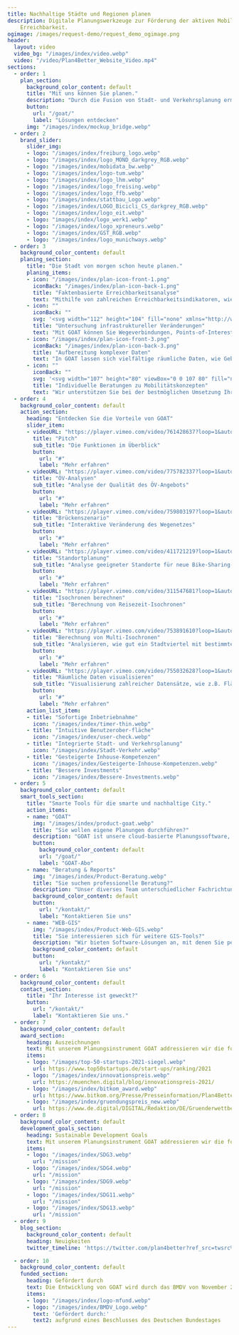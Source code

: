 ```yaml
---
title: Nachhaltige Städte und Regionen planen
description: Digitale Planungswerkzeuge zur Förderung der aktiven Mobilität und lokalen
    Erreichbarkeit.
ogimage: /images/request-demo/request_demo_ogimage.png
header:
  layout: video
  video_bg: "/images/index/video.webp"
  video: "/video/Plan4Better_Website_Video.mp4"
sections:
  - order: 1
    plan_section:
      background_color_content: default
      title: "Mit uns können Sie planen."
      description: "Durch die Fusion von Stadt- und Verkehrsplanung ermöglichen wir die Entwicklung lebenswerter Räume und nachhaltiger Mobilität."
      button:
        url: "/goat/"
        label: "Lösungen entdecken"
      img: "/images/index/mockup_bridge.webp"
  - order: 2
    brand_slider:
      slider_img:
      - logo: "/images/index/freiburg_logo.webp"
      - logo: "/images/index/logo_MOND_darkgrey_RGB.webp"
      - logo: "/images/index/mobidata_bw.webp"
      - logo: "/images/index/logo-tum.webp"
      - logo: "/images/index/logo_lhm.webp"
      - logo: "/images/index/logo_freising.webp"
      - logo: "/images/index/logo_ffb.webp"
      - logo: "/images/index/stattbau_Logo.webp"
      - logo: "/images/index/LOGO_Bicicli_CS_darkgrey_RGB.webp"
      - logo: "/images/index/logo_eit.webp"
      - logo: "images/index/logo_werk1.webp"
      - logo: "/images/index/logo_xpreneurs.webp"
      - logo: "/images/index/GST_RGB.webp"
      - logo: "/images/index/logo_munichways.webp"
  - order: 3
    background_color_content: default
    planing_section:
      title: "Die Stadt von morgen schon heute planen."
      planing_items:
      - icon: "/images/index/plan-icon-front-1.png"
        iconBack: "/images/index/plan-icon-back-1.png"
        title: "Faktenbasierte Erreichbarkeitsanalyse"
        text: "Mithilfe von zahlreichen Erreichbarkeitsindikatoren, wie Isochronen und Heatmaps, können Sie mit GOAT, nutzerfreundlich und schnell, den Ist-Zustand analysieren und anhand von Szenarien passende Maßnahmen entwickeln."
      - icon: ""
        iconBack: ""
        svg: '<svg width="112" height="104" fill="none" xmlns="http://www.w3.org/2000/svg"><g opacity=".9"><path d="M48.7 41a6 6 0 0 1-5.2-2.8l-7.9-12.7a6 6 0 0 1 0-6.3l7.6-12.8c1-1.8 3-3 5.1-3l14.5-.2c2 0 4 1.1 5.1 2.9l8 12.7a6 6 0 0 1 0 6.2L68.3 38a6 6 0 0 1-5 3l-14.6.1Z" fill="#5FEDB9"/><g clip-path="url(#a)"><path d="M81.4 99.7a6 6 0 0 1-5.2-2.9l-7.9-12.7a6 6 0 0 1 0-6.2L75.8 65c1-1.8 3-3 5.1-3l14.5-.1c2 0 4 1 5.1 2.8l8 12.7a6 6 0 0 1 0 6.3L101 96.5a6 6 0 0 1-5 3l-14.6.2Z" fill="#139565"/></g><g opacity=".7" clip-path="url(#b)"><path d="M15.4 100.4a6 6 0 0 1-5.2-2.8L2.3 84.9a6 6 0 0 1 0-6.3l7.6-12.8c1-1.8 3-3 5.1-3l14.5-.2c2 0 4 1 5.1 2.9l8 12.7a6 6 0 0 1 0 6.2L35 97.3a6 6 0 0 1-5 3l-14.6.1Z" fill="#283648"/></g><g clip-path="url(#c)"><path d="M48.2 80a6 6 0 0 1-5.2-2.8l-8-12.7a6 6 0 0 1 0-6.3l7.6-12.8c1.1-1.8 3-3 5.2-3l14.5-.1c2 0 4 1 5.1 2.8l8 12.7a6 6 0 0 1 0 6.3l-7.6 12.8a6 6 0 0 1-5 3l-14.6.1Z" fill="#06CA82"/></g><g opacity=".7" clip-path="url(#d)"><path d="M82 60.6a6 6 0 0 1-5.2-2.8l-8-12.7a6 6 0 0 1 0-6.3L76.4 26c1-1.8 3-3 5.2-3L96 23c2 0 4 1 5 2.8l8 12.7a6 6 0 0 1 0 6.3l-7.5 12.8a6 6 0 0 1-5 3l-14.6.1Z" fill="#2BB381"/></g><g clip-path="url(#e)"><path d="M62 67.5c-3.4-4.2-11-14.3-11-20a12.5 12.5 0 1 1 25 0c0 5.7-7.6 15.8-11 20a2 2 0 0 1-3 0Zm1.5-15.8a4.2 4.2 0 1 0 0-8.4 4.2 4.2 0 0 0 0 8.4Z" fill="#283648"/></g></g><defs><clipPath id="a"><path fill="#fff" transform="rotate(179.3 54.8 51.3)" d="M0 0H43V43H0z"/></clipPath><clipPath id="b"><path fill="#fff" transform="rotate(179.3 21.8 51.5)" d="M0 0H43V43H0z"/></clipPath><clipPath id="c"><path fill="#fff" transform="rotate(179.3 38.2 41.4)" d="M0 0H43V43H0z"/></clipPath><clipPath id="d"><path fill="#fff" transform="rotate(179.3 55.2 31.8)" d="M0 0H43V43H0z"/></clipPath><clipPath id="e"><path fill="#fff" transform="translate(51 35)" d="M0 0H25V33.3H0z"/></clipPath></defs></svg>'
        title: "Untersuchung infrastruktureller Veränderungen"
        text: "Mit GOAT können Sie Wegeverbindungen, Points-of-Interests und Gebäude hinzufügen, verändern oder entfernen. Somit können Sie z.B. den besten Standort für neue Infrastruktur ermitteln."
      - icon: "/images/index/plan-icon-front-3.png"
        iconBack: "/images/index/plan-icon-back-3.png"
        title: "Aufbereitung komplexer Daten"
        text: "In GOAT lassen sich vielfältige räumliche Daten, wie Gebäude, Bevölkerungsdichten, Flächennutzung und Wegenetze visualisieren. Außerdem können Umwelt- und Emissionsdaten eingeblendet werden."
      - icon: ""
        iconBack: ""
        svg: '<svg width="107" height="80" viewBox="0 0 107 80" fill="none" xmlns="http://www.w3.org/2000/svg"><g opacity="0.8"><rect x="2" width="100" height="79" rx="23" fill="#33A078"/><g opacity="0.8"><path d="M64.9404 3.00907C67.4398 3.00907 69.8345 4.03131 71.6011 5.85173L87.2257 21.9481C88.9923 23.7675 89.9869 26.2337 89.9869 28.8077V46.1925C89.9869 48.7665 88.9923 51.2327 87.2257 53.052L71.6011 69.143C69.8345 70.9624 67.4398 71.9866 64.9404 71.9866H48.0595C45.5601 71.9866 43.1654 70.9624 41.3988 69.143L25.7676 53.052C24.0013 51.2327 23.0087 48.7665 23.0087 46.1925V28.8077C23.0087 26.2337 24.0013 23.7675 25.7676 21.9481L41.3988 5.85038C43.1654 4.03131 45.5601 3.00903 48.0595 3.00903L64.9404 3.00907ZM27.249 23.471C25.8749 24.886 25.1029 26.8132 25.1029 28.8077V46.1925C25.1029 48.187 25.8749 50.1141 27.249 51.5292L42.8775 67.6202C44.2515 69.0352 46.1228 69.8304 48.0595 69.8304H64.9404C66.8771 69.8304 68.7484 69.0352 70.1224 67.6202L85.747 51.5292C87.1211 50.1141 87.8931 48.187 87.8931 46.1925V28.8077C87.8931 26.8132 87.1211 24.886 85.747 23.471L70.1224 7.37592C68.7484 5.96089 66.8771 5.16577 64.9404 5.16577H48.0595C46.1228 5.16577 44.2515 5.96089 42.8775 7.37592L27.249 23.471Z" fill="#24FFAF" fill-opacity="0.97"/></g><path d="M67.169 14.0059C68.8477 14.0059 70.4561 14.6726 71.6426 15.8598L82.1367 26.3574C83.3233 27.544 83.9912 29.1524 83.9912 30.8311V42.169C83.9912 43.8477 83.3233 45.4561 82.1367 46.6426L71.6426 57.1367C70.4561 58.3233 68.8477 58.9912 67.169 58.9912H55.8311C54.1524 58.9912 52.544 58.3233 51.3574 57.1367L40.8589 46.6426C39.6725 45.4561 39.0059 43.8477 39.0059 42.169V30.8311C39.0059 29.1524 39.6725 27.544 40.8589 26.3574L51.3574 15.8589C52.544 14.6726 54.1524 14.0059 55.8311 14.0059L67.169 14.0059ZM41.8538 27.3506C40.931 28.2735 40.4124 29.5303 40.4124 30.8311V42.169C40.4124 43.4697 40.931 44.7266 41.8538 45.6494L52.3506 56.1436C53.2734 57.0664 54.5303 57.585 55.8311 57.585H67.169C68.4697 57.585 69.7266 57.0664 70.6494 56.1436L81.1436 45.6494C82.0664 44.7266 82.585 43.4697 82.585 42.169V30.8311C82.585 29.5303 82.0664 28.2735 81.1436 27.3506L70.6494 16.8538C69.7266 15.931 68.4697 15.4124 67.169 15.4124H55.8311C54.5303 15.4124 53.2734 15.931 52.3506 16.8538L41.8538 27.3506Z" fill="white"/><g clip-path="url(#clip0_394_267)"><ellipse opacity="0.9" cx="85.5" cy="60.5" rx="10.5" ry="9.5" fill="#06CA82"/><ellipse opacity="0.9" cx="85.5" cy="60.5" rx="10.5" ry="9.5" fill="#33A078"/><ellipse cx="85.5" cy="41.5" rx="10.5" ry="9.5" fill="#f7f7f7"/><path d="M97.5714 41.5714V43.1429C97.5714 50.0866 91.9437 55.7143 85 55.7143C78.0562 55.7143 72.4286 50.0866 72.4286 43.1429V41.5714C72.4286 34.6287 78.0562 29 85 29C91.9437 29 97.5714 34.6287 97.5714 41.5714ZM92.8571 43.1429V41.5714C92.8571 40.4518 92.6214 39.3911 92.1991 38.4286H92.0714C90.058 38.4286 88.2705 37.4857 87.1214 36.0184C85.7759 38.3962 83.2125 40 80.2857 40H77.3C77.2018 40.5107 77.1429 41.0312 77.1429 41.5714V43.1429C77.1429 47.4839 80.6589 51 85 51C89.3411 51 92.8571 47.4839 92.8571 43.1429ZM66.0171 79.2857C64.3504 79.2857 63 77.9304 63 76.2705C63 68.3545 68.8035 61.7937 76.3866 60.6152L80.2661 76.4473L83.5366 64.2786L80.2857 58.8571H89.7143L86.4634 64.2786L89.7339 76.4473L93.6134 60.6152C101.196 61.7937 107 68.3545 107 76.2705C107 77.9304 105.645 79.2857 103.985 79.2857H66.0171Z" fill="#283648"/></g><g clip-path="url(#clip1_394_267)"><ellipse cx="22.5" cy="42.5" rx="10.5" ry="9.5" fill="#f7f7f7"/><ellipse cx="31.5" cy="60.5" rx="10.5" ry="9.5" fill="#33A078"/><path d="M34.5714 41.5714V42.5634C34.5714 45.9813 35.8973 49.183 38.2545 51.5402L38.6375 51.9232C39.05 52.3357 39.2857 52.9054 39.2857 53.4946C39.2857 54.7223 38.2937 55.7143 37.0661 55.7143H6.93687C5.7092 55.7143 4.62589 54.7223 4.62589 53.4946C4.62589 52.9054 4.94804 52.3357 5.36545 51.9232L5.74652 51.5402C8.10366 49.183 9.34018 45.9813 9.34018 42.5634V41.5714C9.34018 34.6287 15.0562 29 21.9116 29C28.9438 29 34.5714 34.6287 34.5714 41.5714ZM29.8571 43.1429V41.5714C29.8571 40.4518 29.6214 39.3911 29.1991 38.4286H29.0714C27.058 38.4286 25.2705 37.4857 24.1214 36.0184C22.7759 38.3962 20.2125 40 17.2857 40H14.3C14.2018 40.5107 14.1429 41.0313 14.1429 41.5714V43.1429C14.1429 47.4839 17.6589 51 22 51C26.3411 51 29.8571 47.4839 29.8571 43.1429ZM3.01714 79.2857C1.35045 79.2857 0 77.9304 0 76.2705C0 68.3545 5.80348 61.7938 13.3866 60.6152L17.2661 76.4473L20.5366 64.2786L17.2857 58.8571H26.7143L23.4634 64.2786L26.7339 76.4473L30.6134 60.6152C38.1955 61.7938 44 68.3545 44 76.2705C44 77.9304 42.6446 79.2857 40.9848 79.2857H3.01714Z" fill="#3F3D56"/></g></g><defs><clipPath id="clip0_394_267"><rect width="44" height="50.2857" fill="white" transform="translate(63 29)"/></clipPath><clipPath id="clip1_394_267"><rect width="44" height="50.2857" fill="white" transform="translate(0 29)"/></clipPath></defs></svg>'
        title: "Individuelle Beratungen zu Mobilitätskonzepten"
        text: "Wir unterstützen Sie bei der bestmöglichen Umsetzung Ihres Vorhabens durch​ Workshops und Schulungen​, Implementierung von individuellen Funktionen (z.B. Barrierefreiheits-Check, Schulweg-Check)​ und Beratungsleistungen."
  - order: 4
    background_color_content: default
    action_section:
      heading: "Entdecken Sie die Vorteile von GOAT"
      slider_item:
      - videoURL: "https://player.vimeo.com/video/761428637?loop=1&autopause=0&autoplay=1&muted=1"
        title: "Pitch"
        sub_title: "Die Funktionen im Überblick"
        button:
          url: "#"
          label: "Mehr erfahren"  
      - videoURL: "https://player.vimeo.com/video/775782337?loop=1&autopause=0&muted=1"
        title: "ÖV-Analysen"
        sub_title: "Analyse der Qualität des ÖV-Angebots"
        button:
          url: "#"
          label: "Mehr erfahren"  
      - videoURL: "https://player.vimeo.com/video/759803197?loop=1&autopause=0&muted=1"
        title: "Brückenszenario"
        sub_title: "Interaktive Veränderung des Wegenetzes"
        button:
          url: "#"
          label: "Mehr erfahren"  
      - videoURL: "https://player.vimeo.com/video/411721219?loop=1&autopause=0&muted=1"
        title: "Standortplanung"
        sub_title: "Analyse geeigneter Standorte für neue Bike-Sharing-Stationen"
        button:
          url: "#"
          label: "Mehr erfahren"  
      - videoURL: "https://player.vimeo.com/video/311547681?loop=1&autopause=0&muted=1"
        title: "Isochronen berechnen"
        sub_title: "Berechnung von Reisezeit-Isochronen"
        button:
          url: "#"
          label: "Mehr erfahren"  
      - videoURL: "https://player.vimeo.com/video/753891610?loop=1&autopause=0&muted=1"
        title: "Berechnung von Multi-Isochronen"
        sub_title: "Analysieren, wie gut ein Stadtviertel mit bestimmten Einrichtungen versorgt ist"
        button:
          url: "#"
          label: "Mehr erfahren"  
      - videoURL: "https://player.vimeo.com/video/755032628?loop=1&autopause=0&muted=1"
        title: "Räumliche Daten visualisieren"
        sub_title: "Visualisierung zahlreicher Datensätze, wie z.B. Flächennutzung, Lärmpegel und Unfallzahlen"
        button:
          url: "#"
          label: "Mehr erfahren"  
      action_list_item:
      - title: "Sofortige Inbetriebnahme"
        icon: "/images/index/timer-thin.webp"
      - title: "Intuitive Benutzerober-fläche"
        icon: "/images/index/user-check.webp"
      - title: "Integrierte Stadt- und Verkehrsplanung"
        icon: "/images/index/Stadt-Verkehr.webp"
      - title: "Gesteigerte Inhouse-Kompetenzen"
        icon: "/images/index/Gesteigerte-Inhouse-Kompetenzen.webp"
      - title: "Bessere Investments"
        icon: "/images/index/Bessere-Investments.webp"
  - order: 5
    background_color_content: default
    smart_tools_section:
      title: "Smarte Tools für die smarte und nachhaltige City."
      action_items:
      - name: "GOAT"
        img: "/images/index/product-goat.webp"
        title: "Sie wollen eigene Planungen durchführen?"
        description: "GOAT ist unsere cloud-basierte Planungssoftware, die Sie mit interaktiven Erreichbarkeitsanalysen und Szenario-Entwicklungen bei der Förderung der nachhaltigen Mobilität unterstützt."
        button:
          background_color_content: default
          url: "/goat/"
          label: "GOAT-Abo"
      - name: "Beratung & Reports"
        img: "/images/index/Product-Beratung.webp"
        title: "Sie suchen professionelle Beratung?"
        description: "Unser diverses Team unterschiedlicher Fachrichtungen berät Sie gerne zu innovativen Mobilitätskonzepten und individuellen Problemlösungen. Unter Einsatz von GOAT erstellen wir außerdem Reports, in denen wir Ihre spezifischen Planungsfragen schnell in einem Bericht analysieren."
        background_color_content: default
        button:
          url: "/kontakt/"
          label: "Kontaktieren Sie uns"
      - name: "WEB-GIS"
        img: "/images/index/Product-Web-GIS.webp"
        title: "Sie interessieren sich für weitere GIS-Tools?"
        description: "Wir bieten Software-Lösungen an, mit denen Sie personalisierte Kartendienste, beispielsweise als Informationswerkzeug für Bürger:innen oder Leser:innen, erstellen können."
        background_color_content: default
        button:
          url: "/kontakt/"
          label: "Kontaktieren Sie uns"
  - order: 6
    background_color_content: default
    contact_section:
      title: "Ihr Interesse ist geweckt?"
      button:
        url: "/kontakt/"
        label: "Kontaktieren Sie uns."
  - order: 7
    background_color_content: default
    award_section:
      heading: Auszeichnungen
      text: Mit unserem Planungsinstrument GOAT addressieren wir die folgenden SDGs.
      items:
      - logo: "/images/top-50-startups-2021-siegel.webp"
        url: https://www.top50startups.de/start-ups/ranking/2021
      - logo: "/images/index/innovationspreis.webp"
        url: https://muenchen.digital/blog/innovationspreis-2021/
      - logo: "/images/index/bitkom_award.webp"
        url: https://www.bitkom.org/Presse/Presseinformation/Plan4Better-Gewinner-Smart-City-Startup-Award-2021
      - logo: "/images/index/gruendungspreis_new.webp"
        url: https://www.de.digital/DIGITAL/Redaktion/DE/Gruenderwettbewerb/Meldungen/2021/GW_Preisverleihung_Sommerrunde.html
  - order: 8
    background_color_content: default
    development_goals_section:
      heading: Sustainable Development Goals
      text: Mit unserem Planungsinstrument GOAT addressieren wir die folgenden SDGs.
      items:
      - logo: "/images/index/SDG3.webp"
        url: "/mission"
      - logo: "/images/index/SDG4.webp"
        url: "/mission"
      - logo: "/images/index/SDG9.webp"
        url: "/mission"
      - logo: "/images/index/SDG11.webp"
        url: "/mission"
      - logo: "/images/index/SDG13.webp"
        url: "/mission"
  - order: 9
    blog_section: 
      background_color_content: default
      heading: Neuigkeiten
      twitter_timeline: 'https://twitter.com/plan4better?ref_src=twsrc%5Etfw'

  - order: 10
    background_color_content: default
    funded_section:
      heading: Gefördert durch
      text: Die Entwicklung von GOAT wird durch das BMDV von November 2021 bis Oktober 2024 im Rahmen der mFUND-Initiative (Förderlinie 2) gefördert.
      items:
      - logo: "/images/index/logo-mfund.webp"
      - logo: "/images/index/BMDV_Logo.webp"
        text: 'Gefördert durch:'
        text2: aufgrund eines Beschlusses des Deutschen Bundestages
---
```

